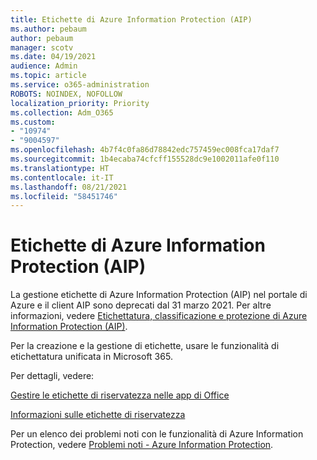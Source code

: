 ```yaml
---
title: Etichette di Azure Information Protection (AIP)
ms.author: pebaum
author: pebaum
manager: scotv
ms.date: 04/19/2021
audience: Admin
ms.topic: article
ms.service: o365-administration
ROBOTS: NOINDEX, NOFOLLOW
localization_priority: Priority
ms.collection: Adm_O365
ms.custom:
- "10974"
- "9004597"
ms.openlocfilehash: 4b7f4c0fa86d78842edc757459ec008fca17daf7
ms.sourcegitcommit: 1b4ecaba74cfcff155528dc9e1002011afe0f110
ms.translationtype: HT
ms.contentlocale: it-IT
ms.lasthandoff: 08/21/2021
ms.locfileid: "58451746"
---
```

# <a name="azure-information-protection-aip-labels"></a>Etichette di Azure Information Protection (AIP)

La gestione etichette di Azure Information Protection (AIP) nel portale di Azure e il client AIP sono deprecati dal 31 marzo 2021. Per altre informazioni, vedere [Etichettatura, classificazione e protezione di Azure Information Protection (AIP)](https://docs.microsoft.com/azure/information-protection/aip-classification-and-protection).

Per la creazione e la gestione di etichette, usare le funzionalità di etichettatura unificata in Microsoft 365. 

Per dettagli, vedere:

[Gestire le etichette di riservatezza nelle app di Office](https://docs.microsoft.com/microsoft-365/compliance/sensitivity-labels-office-apps)

[Informazioni sulle etichette di riservatezza](https://docs.microsoft.com/microsoft-365/compliance/sensitivity-labels)

Per un elenco dei problemi noti con le funzionalità di Azure Information Protection, vedere [Problemi noti - Azure Information Protection](https://docs.microsoft.com/azure/information-protection/known-issues).